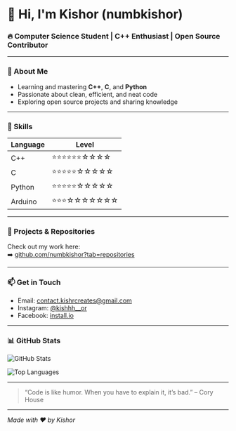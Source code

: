 # 👋 Hi, I'm Kishor (numbkishor)

### 🔥 Computer Science Student | C++ Enthusiast | Open Source Contributor

---

### 🌟 About Me
- Learning and mastering **C++**, **C**, and **Python**  
- Passionate about clean, efficient, and neat code  
- Exploring open source projects and sharing knowledge

---

### 🚀 Skills

| Language   | Level      |
|------------|------------|
| C++        | ⭐⭐⭐⭐⭐⭐☆☆☆☆ |
| C          | ⭐⭐⭐⭐⭐☆☆☆☆☆ |
| Python     | ⭐⭐⭐⭐⭐☆☆☆☆☆ |
| Arduino    | ⭐⭐⭐☆☆☆☆☆☆☆ |

---

### 💼 Projects & Repositories  
Check out my work here:  
➡️ [github.com/numbkishor?tab=repositories](https://github.com/numbkishor?tab=repositories)

---

### 📫 Get in Touch

- Email: [contact.kishrcreates@gmail.com](mailto:contact.kishrcreates@gmail.com)  
- Instagram: [@kishhh__or](https://instagram.com/kishhh__or)  
- Facebook: [install.io](https://facebook.com/install.io)

---

### 📊 GitHub Stats

![GitHub Stats](https://github-readme-stats.vercel.app/api?username=numbkishor&show_icons=true&theme=radical)

![Top Languages](https://github-readme-stats.vercel.app/api/top-langs/?username=numbkishor&layout=compact&theme=radical)

---

> “Code is like humor. When you have to explain it, it’s bad.” – Cory House

---

*Made with ❤️ by Kishor*
